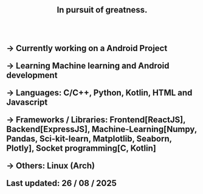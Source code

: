 <h2 align="center">In pursuit of greatness.<h2><br>

-> Currently working on a Android Project<br>

-> Learning Machine learning and Android development<br>

-> Languages: C/C++, Python, Kotlin, HTML and Javascript<br>

-> Frameworks / Libraries: Frontend[ReactJS], Backend[ExpressJS], Machine-Learning[Numpy, Pandas, Sci-kit-learn, Matplotlib, Seaborn, Plotly], Socket programming[C, Kotlin]<br>

-> Others: Linux (Arch)<br>

Last updated: 26 / 08 / 2025
